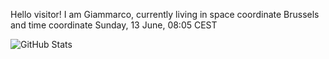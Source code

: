 Hello visitor! I am Giammarco, currently living in space coordinate Brussels and time coordinate Sunday, 13 June, 08:05 CEST

![GitHub Stats](https://github-readme-stats.vercel.app/api?username=grcasanova)
